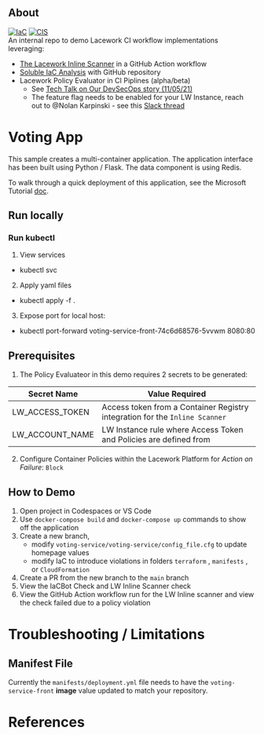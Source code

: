 ## About

[![IaC](https://app.soluble.cloud/api/v1/public/badges/12019c76-9c5a-4efc-aa63-d79cb8d13c71.svg)](https://app.soluble.cloud/repos/details/github.com/james-leha/demo-lw-iac-container-scanning)  [![CIS](https://app.soluble.cloud/api/v1/public/badges/e6b18e74-e04a-4b17-9143-221934469ab0.svg)](https://app.soluble.cloud/repos/details/github.com/james-leha/demo-lw-iac-container-scanning)  
An internal repo to demo Lacework CI workflow implementations leveraging:
- [The Lacework Inline Scanner](https://docs.lacework.com/integrate-the-lacework-inline-scanner-with-ci-pipelines) in a GitHub Action workflow
- [Soluble IaC Analysis](https://docs.lacework.com/infrastructure-as-code-security-analysis) with GitHub repository
- Lacework Policy Evaluator in CI Piplines (alpha/beta)
  - See [Tech Talk on Our DevSecOps story (11/05/21)](https://lacework.atlassian.net/wiki/spaces/ENG/pages/2312110131/Tech+Talks#%5Bdate%5D---Shifting-Security-Left---Our-DevSecOps-Story-by-%40Chitra-Kumar-%40Divyang-Soni)
  - The feature flag needs to be enabled for your LW Instance, reach out to @Nolan Karpinski - see this [Slack thread](https://lacework.slack.com/archives/C01EN2YLSGN/p1639157060003100?thread_ts=1639093761.466500&cid=C01EN2YLSGN)

# Voting App

This sample creates a multi-container application. The application interface has been built using Python / Flask. The data component is using Redis.

To walk through a quick deployment of this application, see the Microsoft Tutorial [doc](https://docs.microsoft.com/en-us/azure/aks/tutorial-kubernetes-prepare-app).

## Run locally

### Run kubectl
1. View services
- kubectl svc
2. Apply yaml files
- kubectl apply -f .
3. Expose port for local host: 
- kubectl port-forward voting-service-front-74c6d68576-5vvwm 8080:80  

## Prerequisites

1. The Policy Evaluateor in this demo requires 2 secrets to be generated:

| Secret Name | Value Required |
|-------------      |--------------- |
|LW_ACCESS_TOKEN                     | Access token from a Container Registry integration for the `Inline Scanner` |
|LW_ACCOUNT_NAME                     | LW Instance rule where Access Token and Policies are defined from |

2. Configure Container Policies within the Lacework Platform for *Action on Failure*: `Block` 

## How to Demo
1. Open project in Codespaces or VS Code
2. Use `docker-compose build` and `docker-compose up` commands to show off the application
3. Create a new branch, 
    - modify `voting-service/voting-service/config_file.cfg` to update homepage values
    - modify IaC to introduce violations in folders `terraform` , `manifests` , or `CloudFormation`
1. Create a PR from the new branch to the `main` branch
2. View the IaCBot Check and LW Inline Scanner check
3. View the GitHub Action workflow run for the LW Inline scanner and view the check failed due to a policy violation


# Troubleshooting / Limitations

## Manifest File
Currently the `manifests/deployment.yml` file needs to have the `voting-service-front` **image** value updated to match your repository.

# References
